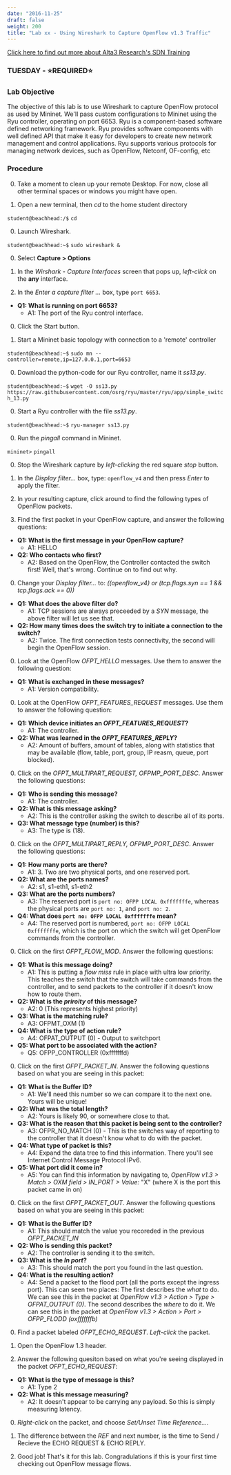 ```yaml
---
date: "2016-11-25"
draft: false
weight: 200
title: "Lab xx - Using Wireshark to Capture OpenFlow v1.3 Traffic"
---
```

[Click here to find out more about Alta3 Research's SDN Training](https://alta3.com/courses/sdn)

### TUESDAY - &#x2B50;REQUIRED&#x2B50;

### Lab Objective
The objective of this lab is to use Wireshark to capture OpenFlow protocol as used by Mininet. We'll pass custom configurations to Mininet using the Ryu controller, operating on port 6653. Ryu is a component-based software defined networking framework. Ryu provides software components with well defined API that make it easy for developers to create new network management and control applications. Ryu supports various protocols for managing network devices, such as OpenFlow, Netconf, OF-config, etc

### Procedure

0. Take a moment to clean up your remote Desktop. For now, close all other terminal spaces or windows you might have open.

0. Open a new terminal, then *cd* to the home student directory

  `student@beachhead:/$` `cd`

0. Launch Wireshark.

  `student@beachhead:~$` `sudo wireshark &`

0. Select **Capture > Options**

0. In the *Wirshark - Capture Interfaces* screen that pops up, *left-click* on the **any** interface.

0. In the *Enter a capture filter ...* box, type `port 6653`.

  - **Q1: What is running on port 6653?**
    - A1: The port of the Ryu control interface.

0. Click the Start button.

0. Start a Mininet basic topology with connection to a 'remote' controller

  `student@beachhead:~$` `sudo mn --controller=remote,ip=127.0.0.1,port=6653`

0. Download the python-code for our Ryu controller, name it *ss13.py*.

  `student@beachhead:~$` `wget -O ss13.py https://raw.githubusercontent.com/osrg/ryu/master/ryu/app/simple_switch_13.py`

0. Start a Ryu controller with the file *ss13.py*.

  `student@beachhead:~$` `ryu-manager ss13.py`

0. Run the *pingall* command in Mininet.

  `mininet>` `pingall`

0. Stop the Wireshark capture by *left-clicking* the red square *stop* button.

0. In the *Display filter...* box, type: `openflow_v4` and then press *Enter* to apply the filter.

0. In your resulting capture, click around to find the following types of OpenFlow packets.

0. Find the first packet in your OpenFlow capture, and answer the following questions:

  - **Q1: What is the first message in your OpenFlow capture?**
    - A1: HELLO
  - **Q2: Who contacts who first?**
    - A2: Based on the OpenFlow, the Controller contacted the switch first! Well, that's wrong. Continue on to find out why.

0. Change your *Display filter...* to: *((openflow_v4) or (tcp.flags.syn == 1 && tcp.flags.ack == 0))*

  - **Q1: What does the above filter do?**
    - A1: TCP sessions are always preceeded by a *SYN* message, the above filter will let us see that.
  - **Q2: How many times does the switch try to initiate a connection to the switch?**
    - A2: Twice. The first connection tests connectivity, the second will begin the OpenFlow session.

0. Look at the OpenFlow *OFPT_HELLO* messages. Use them to answer the following question: 

  - **Q1: What is exchanged in these messages?**
    - A1: Version compatibility.
    
0. Look at the OpenFlow *OFPT_FEATURES_REQUEST* messages. Use them to answer the following question: 

  - **Q1: Which device initiates an *OFPT_FEATURES_REQUEST*?**
    - A1: The controller.
  - **Q2: What was learned in the *OFPT_FEATURES_REPLY*?**
    - A2: Amount of buffers, amount of tables, along with statistics that may be available (flow, table, port, group, IP reasm, queue, port blocked). 

0. Click on the *OFPT_MULTIPART_REQUEST, OFPMP_PORT_DESC*. Answer the following questions:

 - **Q1: Who is sending this message?**
   - A1: The controller.
 - **Q2: What is this message asking?**
   - A2: This is the controller asking the switch to describe all of its ports.
 - **Q3: What message type (number) is this?**
   - A3: The type is (18).
   
0. Click on the *OFPT_MULTIPART_REPLY, OFPMP_PORT_DESC*. Answer the following questions:

 - **Q1: How many ports are there?**
   - A1: 3. Two are two physical ports, and one reserved port.
 - **Q2: What are the ports names?**
   - A2: s1, s1-eth1, s1-eth2 
 - **Q3: What are the ports numbers?**
   - A3: The reserved port is `port no: OFPP LOCAL 0xfffffffe`, whereas the physical ports are `port no: 1`, and `port no: 2`.
 - **Q4: What does `port no: OFPP LOCAL 0xfffffffe` mean?**
   - A4: The reserved port is numbered, `port no: OFPP LOCAL 0xfffffffe`, which is the port on which the switch will get OpenFlow commands from the controller. 
   
0. Click on the first *OFPT_FLOW_MOD*. Answer the following questions:

 - **Q1: What is this message doing?**
   - A1: This is putting a *flow miss* rule in place with ultra low priority. This teaches the switch that the switch will take commands from the controller, and to send packets to the controller if it doesn't know how to route them.
 - **Q2: What is the *priroity* of this message?**
   - A2: 0 (This represents highest priority)
 - **Q3: What is the matching rule?**
   - A3: OFPMT_OXM (1)
 - **Q4: What is the type of action rule?**
   - A4: OFPAT_OUTPUT (0) - Output to switchport
 - **Q5: What port to be associated with the action?**
   - Q5: OFPP_CONTROLLER (0xfffffffd)

0. Click on the first *OFPT_PACKET_IN*. Answer the following questions based on what you are seeing in this packet:

 - **Q1: What is the Buffer ID?**
   - A1: We'll need this number so we can compare it to the next one. Yours will be unique!
 - **Q2: What was the total length?**
   - A2: Yours is likely 90, or somewhere close to that.
 - **Q3: What is the reason that this packet is being sent to the controller?**
   - A3: OFPR_NO_MATCH (0) - This is the switches way of reporting to the controller that it doesn't know what to do with the packet.
 - **Q4: What type of packet is this?**
   - A4: Expand the data tree to find this information. There you'll see Internet Control Message Protocol IPv6.
 - **Q5: What port did it come in?**
   - A5: You can find this information by navigating to, *OpenFlow v1.3 > Match > OXM field > IN_PORT > Value:* "X" (where X is the port this packet came in on)

0. Click on the first *OFPT_PACKET_OUT*. Answer the following questions based on what you are seeing in this packet:

  - **Q1: What is the Buffer ID?**
    - A1: This should match the value you recoreded in the previous *OFPT_PACKET_IN*
  - **Q2: Who is sending this packet?**
    - A2: The controller is sending it to the switch.
  - **Q3: What is the *In port*?**
    - A3: This should match the port you found in the last question.
  - **Q4: What is the resulting action?**
    - A4: Send a packet to the flood port (all the ports except the ingress port). This can seen two places: The first describes the *what* to do. We can see this in the packet at *OpenFlow v1.3 > Action > Type > OFPAT_OUTPUT (0)*. The second describes the *where* to do it. We can see this in the packet at *OpenFlow v1.3 > Action > Port > OFPP_FLODD (oxfffffffb)*

0. Find a packet labeled *OFPT_ECHO_REQUEST*. *Left-click* the packet.

0. Open the OpenFlow 1.3 header.
  
0. Answer the following quesiton based on what you're seeing displayed in the packet *OFPT_ECHO_REQUEST*:

  - **Q1: What is the type of message is this?**
    - A1: Type 2
  - **Q2: What is this message measuring?**
    - A2: It doesn't appear to be carrying any payload. So this is simply measuring latency. 

0. *Right-click* on the packet, and choose *Set/Unset Time Reference...*.

0. The difference between the *REF* and next number, is the time to Send / Recieve the ECHO REQUEST & ECHO REPLY.

0. Good job! That's it for this lab. Congradulations if this is your first time checking out OpenFlow message flows.
